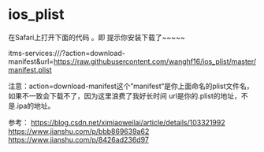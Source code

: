 # ios_plist

在Safari上打开下面的代码 。即 提示你安装下载了~~~~~

itms-services:///?action=download-manifest&url=https://raw.githubusercontent.com/wanghf16/ios_plist/master/manifest.plist

注意：action=download-manifest这个”manifest“是你上面命名的plist文件名，如果不一致会下载不了，因为这里浪费了我好长时间 url是你的.plist的地址，不是.ipa的地址。

参考：
https://blog.csdn.net/ximiaoweilai/article/details/103321992
https://www.jianshu.com/p/bbb869639a62
https://www.jianshu.com/p/8426ad236d97
